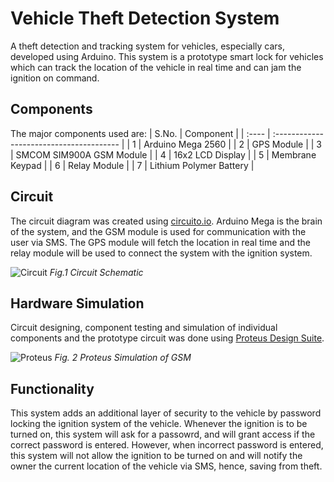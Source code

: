 # Vehicle Theft Detection System
A theft detection and tracking system for vehicles, especially cars, developed using Arduino. This system is a prototype smart lock for vehicles
which can track the location of the vehicle in real time and can jam the ignition on command.

## Components
The major components used are:
| S.No. | Component                                |
| :---- | :--------------------------------------- |
| 1     | Arduino Mega 2560                        |
| 2     | GPS Module                               |
| 3     | SMCOM SIM900A GSM Module                 |
| 4     | 16x2 LCD Display                         |
| 5     | Membrane Keypad                          |
| 6     | Relay Module                             |
| 7     | Lithium Polymer Battery                  |

## Circuit
The circuit diagram was created using [circuito.io](https://www.circuito.io/). Arduino Mega is the brain of the system, and the
GSM module is used for communication with the user via SMS. The GPS module will fetch the location in real time and the
relay module will be used to connect the system with the ignition system.

![Circuit](https://github.com/Nesasio/Anti-Theft-System/assets/110229836/23decbbe-5285-4745-9024-b6b396e17bb2)
*Fig.1 Circuit Schematic*

## Hardware Simulation
Circuit designing, component testing and simulation of individual components and the prototype circuit was done using
[Proteus Design Suite](https://www.labcenter.com/).

![Proteus](https://github.com/Nesasio/Anti-Theft-System/assets/110229836/690fa4a9-01ee-44b6-80f1-b5f24f0f13f8)
*Fig. 2 Proteus Simulation of GSM* 

## Functionality
This system adds an additional layer of security to the vehicle by password locking the ignition system of the 
vehicle. Whenever the ignition is to be turned on, this system will ask for a passowrd, and will grant access if
the correct password is entered. However, when incorrect password is entered, this system will not allow the
ignition to be turned on and will notify the owner the current location of the vehicle via SMS, hence, saving
from theft.
